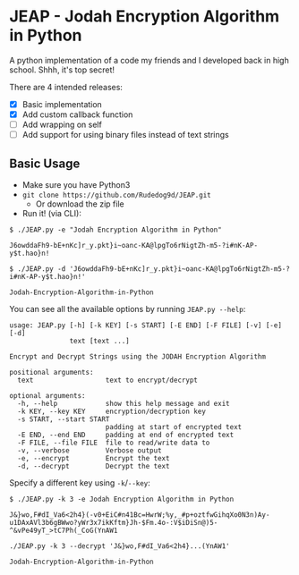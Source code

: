 # JEAP - Jodah Encryption Algorithm in Python

A python implementation of a code my friends and I developed back in high school. Shhh, it's top secret!

There are 4 intended releases:
- [x] Basic implementation
- [x] Add custom callback function
- [ ] Add wrapping on self
- [ ] Add support for using binary files instead of text strings

## Basic Usage
* Make sure you have Python3
* `git clone https://github.com/Rudedog9d/JEAP.git`
  * Or download the zip file
* Run it! (via CLI):
```
$ ./JEAP.py -e "Jodah Encryption Algorithm in Python"
 
J6owddaFh9-bE+nKc]r_y.pkt}i~oanc-KA@lpgTo6rNigtZh-m5-?i#nK-AP-y$t.hao}n!
 
$ ./JEAP.py -d 'J6owddaFh9-bE+nKc]r_y.pkt}i~oanc-KA@lpgTo6rNigtZh-m5-?i#nK-AP-y$t.hao}n!'
 
Jodah-Encryption-Algorithm-in-Python
```

You can see all the available options by running `JEAP.py --help`:
```
usage: JEAP.py [-h] [-k KEY] [-s START] [-E END] [-F FILE] [-v] [-e] [-d]
               text [text ...]

Encrypt and Decrypt Strings using the JODAH Encryption Algorithm

positional arguments:
  text                  text to encrypt/decrypt

optional arguments:
  -h, --help            show this help message and exit
  -k KEY, --key KEY     encryption/decryption key
  -s START, --start START
                        padding at start of encrypted text
  -E END, --end END     padding at end of encrypted text
  -F FILE, --file FILE  file to read/write data to
  -v, --verbose         Verbose output
  -e, --encrypt         Encrypt the text
  -d, --decrypt         Decrypt the text
```

Specify a different key using `-k`/`--key`:
```
$ ./JEAP.py -k 3 -e Jodah Encryption Algorithm in Python
 
J&}wo,F#dI_Va6<2h4}(-v0+EiC#n41Bc=HwrW;%y,_#p+oztfwGihqXo0N3n)Ay-u1DAxAVl3b6gBWwo?yWr3x7ikKftm}Jh-$Fm.4o-:V$iDiSn@)5-^&vPe49yT_>tC7Ph(_CoG(YnAW1
 
./JEAP.py -k 3 --decrypt 'J&}wo,F#dI_Va6<2h4}...(YnAW1'
 
Jodah-Encryption-Algorithm-in-Python
```
